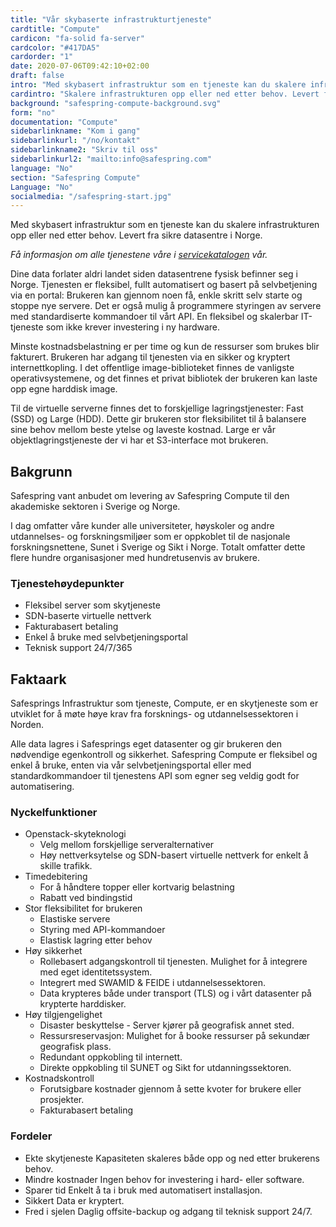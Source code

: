 ```yaml
---
title: "Vår skybaserte infrastrukturtjeneste"
cardtitle: "Compute"
cardicon: "fa-solid fa-server"
cardcolor: "#417DA5"
cardorder: "1"
date: 2020-07-06T09:42:10+02:00
draft: false
intro: "Med skybasert infrastruktur som en tjeneste kan du skalere infrastrukturen opp eller ned etter behov. Levert fra sikre datasentre i Norge."
cardintro: "Skalere infrastrukturen opp eller ned etter behov. Levert fra sikre datasentre i Norden."
background: "safespring-compute-background.svg"
form: "no"
documentation: "Compute"
sidebarlinkname: "Kom i gang"
sidebarlinkurl: "/no/kontakt"
sidebarlinkname2: "Skriv til oss"
sidebarlinkurl2: "mailto:info@safespring.com"
language: "No"
section: "Safespring Compute"
Language: "No"
socialmedia: "/safespring-start.jpg"
---
```


<div class="ingress"><p>Med skybasert infrastruktur som en tjeneste kan du skalere infrastrukturen opp eller ned etter behov. Levert fra sikre datasentre i Norge.</p></div>

_Få informasjon om alle tjenestene våre i [servicekatalogen](/services/safespring-service-catalogue-2020.pdf) vår._

Dine data forlater aldri landet siden datasentrene fysisk befinner seg i Norge. Tjenesten er fleksibel, fullt automatisert og basert på selvbetjening via en portal: Brukeren kan gjennom noen få, enkle skritt selv starte og stoppe nye servere. Det er også mulig å programmere styringen av servere med standardiserte kommandoer til vårt API. En fleksibel og skalerbar IT-tjeneste som ikke krever investering i ny hardware.

Minste kostnadsbelastning er per time og kun de ressurser som brukes blir fakturert. Brukeren har adgang til tjenesten via en sikker og kryptert internettkopling. I det offentlige image-biblioteket finnes de vanligste operativsystemene, og det finnes et privat bibliotek der brukeren kan laste opp egne harddisk image.

Til de virtuelle serverne finnes det to forskjellige lagringstjenester: Fast (SSD) og  Large (HDD). Dette gir brukeren stor fleksibilitet til å balansere sine behov mellom beste ytelse og laveste kostnad. Large er vår objektlagringstjeneste der vi har et S3-interface mot brukeren.

## Bakgrunn 
Safespring vant anbudet om levering av Safespring Compute til den akademiske sektoren i Sverige og Norge.

I dag omfatter våre kunder alle universiteter, høyskoler og andre utdannelses- og forskningsmiljøer som er oppkoblet til de nasjonale forskningsnettene, Sunet i Sverige og Sikt i Norge. Totalt omfatter dette flere hundre organisasjoner med hundretusenvis av brukere.

### Tjenestehøydepunkter
- Fleksibel server som skytjeneste
- SDN-baserte virtuelle nettverk
- Fakturabasert betaling
- Enkel å bruke med selvbetjeningsportal
- Teknisk support 24/7/365

## Faktaark

Safesprings Infrastruktur som tjeneste, Compute, er en skytjeneste som er utviklet for å møte høye krav fra forsknings- og utdannelsessektoren i Norden.

Alle data lagres i Safesprings eget datasenter og gir brukeren den nødvendige egenkontroll og sikkerhet. Safespring Compute er fleksibel og enkel å bruke, enten via vår selvbetjeningsportal eller med standardkommandoer til tjenestens API som egner seg veldig godt for automatisering.

### Nyckelfunktioner
- Openstack-skyteknologi
    - Velg mellom forskjellige serveralternativer
    - Høy nettverksytelse og SDN-basert virtuelle nettverk for enkelt å skille trafikk.
- Timedebitering
    - For å håndtere topper eller kortvarig belastning
    - Rabatt ved bindingstid
- Stor fleksibilitet for brukeren
    - Elastiske servere
    - Styring med API-kommandoer
    - Elastisk lagring etter behov
- Høy sikkerhet
    - Rollebasert adgangskontroll til tjenesten. Mulighet for å integrere med eget identitetssystem.
    - Integrert med SWAMID & FEIDE i utdannelsessektoren.
    - Data krypteres både under transport (TLS) og i vårt datasenter på krypterte harddisker.
- Høy tilgjengelighet
    - Disaster beskyttelse - Server kjører på geografisk annet sted.
    - Ressursreservasjon: Mulighet for å booke ressurser på sekundær geografisk plass.
    - Redundant oppkobling til internett.
    - Direkte oppkobling til SUNET og Sikt for utdanningssektoren.
- Kostnadskontroll
    - Forutsigbare kostnader gjennom å sette kvoter for brukere eller prosjekter.
    - Fakturabasert betaling

### Fordeler
- Ekte skytjeneste Kapasiteten skaleres både opp og ned etter brukerens behov.
- Mindre kostnader Ingen behov for investering i hard- eller software.
- Sparer tid Enkelt å ta i bruk med automatisert installasjon.
- Sikkert Data er kryptert.
- Fred i sjelen Daglig offsite-backup og adgang til teknisk support 24/7.

